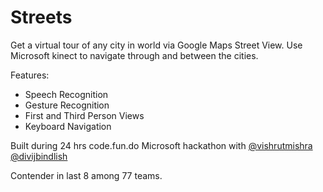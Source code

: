 # Streets

Get a virtual tour of any city in world via Google Maps Street View. Use Microsoft kinect to navigate through and between the cities. 

Features:

- Speech Recognition
- Gesture Recognition
- First and Third Person Views
- Keyboard Navigation

Built during 24 hrs code.fun.do Microsoft hackathon with [@vishrutmishra](https://github.com/vishrutmishra) [@divijbindlish](https://github.com/divijbindlish)

Contender in last 8 among 77 teams.


